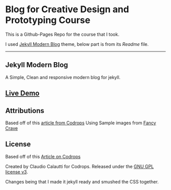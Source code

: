 # Blog for Creative Design and Prototyping Course

This is a Github-Pages Repo for the course that I took.

I used [Jekyll Modern Blog](https://github.com/inded/Jekyll_modern-blog) theme, below part is from its *Readme* file.

---

## Jekyll Modern Blog

A Simple, Clean and responsive modern blog for jekyll.

## [Live Demo](http://inded.github.io/Jekyll_modern-blog/)

## Attributions
Based off of this [article from Codrops](http://tympanus.net/codrops/?p=24222)
Using Sample images from [Fancy Crave](http://fancycrave.com/)

## License

Based off of this [Article on Codrops](http://tympanus.net/codrops/?p=24222)

Created by Claudio Calautti for Codrops. Released under the [GNU GPL license v3](https://www.gnu.org/licenses/gpl-3.0.html).

Changes being that I made it jekyll ready and smushed the CSS together.
